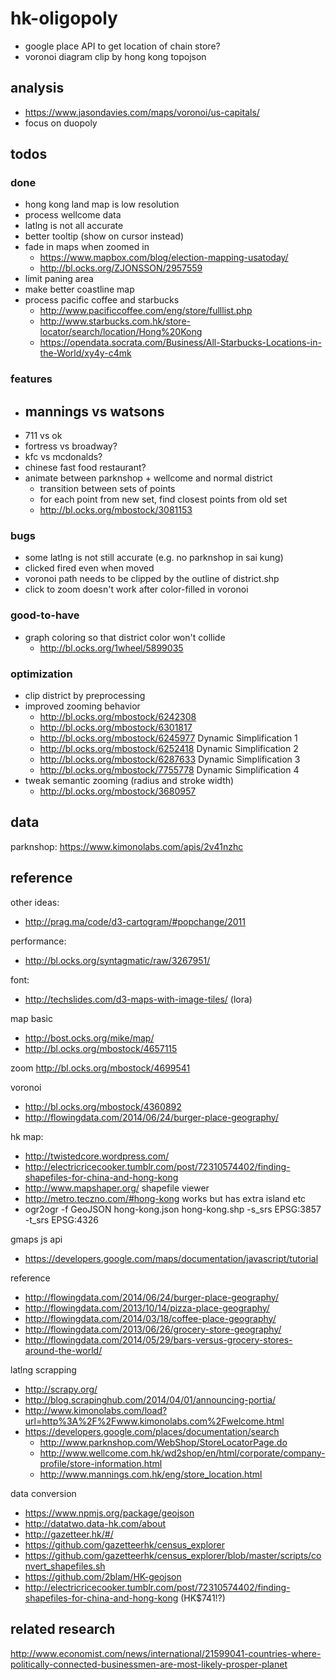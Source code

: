 # hk-oligopoly


- google place API to get location of chain store?
- voronoi diagram clip by hong kong topojson

## analysis
- https://www.jasondavies.com/maps/voronoi/us-capitals/
- focus on duopoly

## todos

### done
- hong kong land map is low resolution
- process wellcome data
- latlng is not all accurate
- better tooltip (show on cursor instead)
- fade in maps when zoomed in
  - https://www.mapbox.com/blog/election-mapping-usatoday/
  - http://bl.ocks.org/ZJONSSON/2957559
- limit paning area
- make better coastline map
- process pacific coffee and starbucks
  - http://www.pacificcoffee.com/eng/store/fulllist.php
  - http://www.starbucks.com.hk/store-locator/search/location/Hong%20Kong
  - https://opendata.socrata.com/Business/All-Starbucks-Locations-in-the-World/xy4y-c4mk

### features
- mannings vs watsons
  - 
- 711 vs ok
- fortress vs broadway?
- kfc vs mcdonalds?
- chinese fast food restaurant?
- animate between parknshop + wellcome and normal district
  - transition between sets of points
  - for each point from new set, find closest points from old set
  - http://bl.ocks.org/mbostock/3081153

### bugs
- some latlng is not still accurate (e.g. no parknshop in sai kung)
- clicked fired even when moved
- voronoi path needs to be clipped by the outline of district.shp
- click to zoom doesn't work after color-filled in voronoi

### good-to-have
- graph coloring so that district color won't collide
  - http://bl.ocks.org/1wheel/5899035

### optimization
- clip district by preprocessing
- improved zooming behavior
  - http://bl.ocks.org/mbostock/6242308
  - http://bl.ocks.org/mbostock/6301817
  - http://bl.ocks.org/mbostock/6245977 Dynamic Simplification 1
  - http://bl.ocks.org/mbostock/6252418 Dynamic Simplification 2
  - http://bl.ocks.org/mbostock/6287633 Dynamic Simplification 3
  - http://bl.ocks.org/mbostock/7755778 Dynamic Simplification 4
- tweak semantic zooming (radius and stroke width)
  - http://bl.ocks.org/mbostock/3680957

## data

parknshop: https://www.kimonolabs.com/apis/2v41nzhc

## reference

other ideas:
- http://prag.ma/code/d3-cartogram/#popchange/2011

performance:
- http://bl.ocks.org/syntagmatic/raw/3267951/

font:
- http://techslides.com/d3-maps-with-image-tiles/ (lora)

map basic
- http://bost.ocks.org/mike/map/
- http://bl.ocks.org/mbostock/4657115

zoom
http://bl.ocks.org/mbostock/4699541

voronoi
- http://bl.ocks.org/mbostock/4360892
- http://flowingdata.com/2014/06/24/burger-place-geography/

hk map:
- http://twistedcore.wordpress.com/
- http://electricricecooker.tumblr.com/post/72310574402/finding-shapefiles-for-china-and-hong-kong
- http://www.mapshaper.org/ shapefile viewer
- http://metro.teczno.com/#hong-kong works but has extra island etc
- ogr2ogr -f GeoJSON hong-kong.json hong-kong.shp -s_srs EPSG:3857 -t_srs EPSG:4326

gmaps js api
- https://developers.google.com/maps/documentation/javascript/tutorial

reference
- http://flowingdata.com/2014/06/24/burger-place-geography/
- http://flowingdata.com/2013/10/14/pizza-place-geography/
- http://flowingdata.com/2014/03/18/coffee-place-geography/
- http://flowingdata.com/2013/06/26/grocery-store-geography/
- http://flowingdata.com/2014/05/29/bars-versus-grocery-stores-around-the-world/

latlng scrapping
- http://scrapy.org/
- http://blog.scrapinghub.com/2014/04/01/announcing-portia/
- http://www.kimonolabs.com/load?url=http%3A%2F%2Fwww.kimonolabs.com%2Fwelcome.html
- https://developers.google.com/places/documentation/search
  - http://www.parknshop.com/WebShop/StoreLocatorPage.do
  - http://www.wellcome.com.hk/wd2shop/en/html/corporate/company-profile/store-information.html
  - http://www.mannings.com.hk/eng/store_location.html

data conversion
- https://www.npmjs.org/package/geojson
- http://datatwo.data-hk.com/about
- http://gazetteer.hk/#/
- https://github.com/gazetteerhk/census_explorer
- https://github.com/gazetteerhk/census_explorer/blob/master/scripts/convert_shapefiles.sh
- https://github.com/2blam/HK-geojson
- http://electricricecooker.tumblr.com/post/72310574402/finding-shapefiles-for-china-and-hong-kong (HK$741!?)

## related research

http://www.economist.com/news/international/21599041-countries-where-politically-connected-businessmen-are-most-likely-prosper-planet

